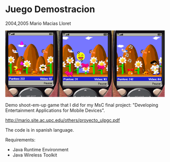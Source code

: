 Juego Demostracion
==================
2004,2005 Mario Macias Lloret

![Screenshot](shot.png "Screenshot")

Demo shoot-em-up game that I did for my MsC final project:
"Developing Entertainment Applications for Mobile Devices".

http://mario.site.ac.upc.edu/others/proyecto_ulpgc.pdf

The code is in spanish language.

Requirements:

- Java Runtime Environment
- Java Wireless Toolkit
